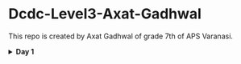 # Dcdc-Level3-Axat-Gadhwal
This repo is created by Axat Gadhwal of grade 7th of APS Varanasi. 
<details>
  <summary style="font-size: 24 px; font-weight: bold;">Day 1</summary>
 <details>
   <summary> Section 1 - How to talk to computers </summary>
  <details>
    <summary>Lecture 1 - Introduction to Microprocesser Chips</summary>
  
   #### Understanding the microchip from an Arduino board..


<img src="http://cdn-reichelt.de/bilder/web/xxl_ws/A300/ARDUINO_LEONARDO_02.png" alt="Arduino Leonardo" width="800" height="500">
<br>This is an arduino board and the square shaped thing in the right-downwards is called a chip.
<BR> We will be going to understand that square thing[chip].

#### Understanding the operating structure of The microprocesser chip through a diagram

<img src="https://raw.githubusercontent.com/Axat-Gadhwal/Dcdc-Level3-Axat-Gadhwal/refs/heads/main/Axat.png">

#### Structure of the microprocessor 

<img src="https://raw.githubusercontent.com/Axat-Gadhwal/Dcdc-Level3-Axat-Gadhwal/refs/heads/main/Microchip.png">

<img src="http://www10.edacafe.com/book/ASIC/Book/CH16/CH16-12.gif">
 
 ### As seen, a chip is actually inside a package, and is connected to various "PINS" or inputs/outputs. The locations of the pins and what they are are usually driven by the design of the PCB. A chip is also a very complex system, and has various components such as -:

<br> 1. Pads = Pads in microprocessor chips are small conductive areas on the chip's surface that serve as connection points for electrical signals, power, and ground. They facilitate communication between the microprocessor and external components, such as circuit boards and peripherals. Pads can be categorized as input, output, power, or ground pads, and their design is crucial for ensuring proper functionality and signal integrity.

<br> 2. Core = A core in a microprocessor is an individual processing unit that can execute instructions. Modern CPUs often have multiple cores (e.g., dual-core, quad-core) to enable parallel processing, improving multitasking and overall performance. Each core can handle its own tasks, allowing for more efficient computing.

<br> 3. Die = A die is a small block of semiconducting material, typically silicon, that contains the integrated circuits (ICs) of a microprocessor or other electronic components. It is the physical piece of silicon that is cut from a larger wafer during the manufacturing process.

### Macros and Foundry Ip's

<img src ="https://www.vlsisystemdesign.com/wp-content/uploads/2020/11/2.jpg">

<br>Macros and Foundry IPs are essential components in microprocessor design. Macros refer to fixed, reusable design elements, such as standard cells or functional blocks, that simplify the design process. Foundry IPs, on the other hand, are specialized intellectual property provided by semiconductor foundries, tailored for specific manufacturing processes, ensuring compatibility and performance in chip production.
</details>
<details>
  <summary>Lecture 2 - Introduction to Risc-V Architecture</summary>
 
  ### Risc-V Instruction Set Architecture(ISA)

  <img src="https://github.com/Axat-Gadhwal/images/blob/main/Risc-V%20Architecture.png?raw=true">

  <br> The meaning/explanation of the different things in this diagram are=-
  <br>1.Risc-V Architecture = It is basically a Clanguage program that consists all the codes. It is like the base[also called"neev" in Hindi] of risc-V.
  <br>2.Layout = It is the interior of the chip. Like codes but not in written forms!

  ##### Both of these processes give us the desired output...

  <br>But in-between this process, one thing is required as a medium. The medium for getting output is picorv 32a.
  ###### We can understand this by the following line "The Risc-V Architecture is a specification which gets implemented by the medium{picorv 32a} and gives us the output..
  
  #### RISC-V is an open standard instruction set architecture (ISA) based on reduced instruction set computing (RISC) principles. Key features include:

<br>Open Standard: Free to use and modify, promoting innovation.
<br>Simplicity: A small set of simple instructions for efficient execution.
<br>Modular Design: Base instruction set with optional extensions for customization.
<br>Scalability: Suitable for applications ranging from low-power embedded systems to high-performance computing.

 




</details>

<details>
  <summary>Lecture 3 - From software applications to Hardware</summary>

  #### In this document, We will learn about how software applications convert into Hardware...

  <br> When we click on the Software applications it gets converted into Binary digits because the computer only recognises two operations{0&1}.
  <br> Understanding this line through a diagram...

  <img src="https://private-user-images.githubusercontent.com/163879237/315209287-5e3fb422-7ca4-4657-b805-0d314d0deec7.png?jwt=eyJhbGciOiJIUzI1NiIsInR5cCI6IkpXVCJ9.eyJpc3MiOiJnaXRodWIuY29tIiwiYXVkIjoicmF3LmdpdGh1YnVzZXJjb250ZW50LmNvbSIsImtleSI6ImtleTUiLCJleHAiOjE3MzgyNTA2NjgsIm5iZiI6MTczODI1MDM2OCwicGF0aCI6Ii8xNjM4NzkyMzcvMzE1MjA5Mjg3LTVlM2ZiNDIyLTdjYTQtNDY1Ny1iODA1LTBkMzE0ZDBkZWVjNy5wbmc_WC1BbXotQWxnb3JpdGhtPUFXUzQtSE1BQy1TSEEyNTYmWC1BbXotQ3JlZGVudGlhbD1BS0lBVkNPRFlMU0E1M1BRSzRaQSUyRjIwMjUwMTMwJTJGdXMtZWFzdC0xJTJGczMlMkZhd3M0X3JlcXVlc3QmWC1BbXotRGF0ZT0yMDI1MDEzMFQxNTE5MjhaJlgtQW16LUV4cGlyZXM9MzAwJlgtQW16LVNpZ25hdHVyZT0zNzY2YmQxMzI4ZDEyMzQwNDVkYzUzZmJmYzM3MmU0NTYzYzJlOGNiZWJmZjgzOGRmMmRiOTZmNjAxMmZmODU2JlgtQW16LVNpZ25lZEhlYWRlcnM9aG9zdCJ9.MeGIVFFEr8aYzAmoOmrJ--o1pS-QRpU4kJuHj5vkozU">

##### Understanding components of this process
<br> 1. OPERATING SYSTEM => It is the main part of this process because all the things like compilers, assemblers, etc. are present in this. An operating system (OS) is system software that manages computer hardware and software resources, providing a stable environment for applications to run. It acts as an intermediary between users and the hardware, handling tasks like memory management, process scheduling, and device control. Examples include Windows, macOS, Linux, and Android.

<br> 2. COMPILERS => A compiler is a software tool that translates high-level programming languages into machine code or intermediate code that a computer can execute. It processes the code through stages like analysis and optimization, enabling developers to write complex applications while abstracting hardware details.

<br> 3. ASSEMBLER => An assembler is a software tool that converts assembly language into machine code, enabling a computer's processor to execute instructions. It translates human-readable mnemonics into binary instructions specific to a hardware architecture.
</details>


 </details>
 <details>
  <summary>Section 2 - Soc design and Openlane </summary>

   <details>
  <summary>Lecture 1 - Introduction to Components of Opensource Digital ASIC Design </summary>

### Digital ASIC Design

 Digital ASIC Design refers to the process of creating application-specific integrated circuits (ASICs) that perform digital functions. This design process involves several stages, from initial concept to final implementation, and is characterized by a focus on optimizing performance, power consumption, and area for specific applications.

 ASIC requires mainly three components for design. The three components are :-

 #### 1. RTL IPs (Register Transfer Level Intellectual Property)
<br>Description: Pre-designed and verified blocks of code that represent specific functionalities at the RTL level.
<br>Purpose: Accelerate the design process by providing reusable components, such as arithmetic units, memory controllers, and communication interfaces

#### 2. EDA Tools (Electronic Design Automation Tools)
<br>Description: Software tools used for various stages of the ASIC design process, including simulation, synthesis, place and route, and verification.

#### 3. PDKs (Process Design Kits)

<br>PDKs (Process Design Kits) are essential resources in the ASIC design process, providing the necessary information and tools for designing integrated circuits using a specific semiconductor manufacturing process.


### Inventors

Lynn Conway and Carver Mead are renowned for their groundbreaking work in very-large-scale integration (VLSI) chip design, which revolutionized the field starting in 1978. Their collaboration led to the development of simplified design methodologies that significantly advanced digital integrated circuit design and education. Their seminal textbook, Introduction to VLSI Systems, published in 1979, became a cornerstone in VLSI education, widely adopted by universities and instrumental in shaping the curriculum for electrical engineering and computer science students.

Conway and Mead's approach emphasized the separation of design from manufacturing, introducing simplified design rules and a timing model suitable for digital design, which allowed for more efficient and cost-effective chip production. Their innovations spurred the establishment of silicon foundries, enabling independent designers to fabricate custom chips, thus democratizing access to chip design and fostering a new wave of innovation in the semiconductor industry.

The impact of their work was profound, leading to the rapid growth of VLSI technology and the emergence of numerous startups in Silicon Valley during the 1980s, which contributed to the ongoing evolution of the microelectronics landscape.

#### Open Source Digital ASIC Design

<img src ="https://github.com/Axat-Gadhwal/images/blob/main/ASIC%20design.png?raw=true" width ="500" height ="500">

### What are PDKs?

<br> A Process Design Kit (PDK) is a comprehensive set of files and documentation that provides essential resources for designing integrated circuits tailored to a specific semiconductor manufacturing process. It includes design rules, device models, layout templates, and simulation tools, enabling ASIC designers to create manufacturable layouts while ensuring compliance with fabrication standards. PDKs serve as critical toolkits that bridge the gap between design and manufacturing, facilitating accurate predictions of circuit behavior and optimizing the overall design process for reliable and efficient production.

#### Open PDKs

<br> We will now continue about How to open PDks files. 

<img src="https://github.com/Axat-Gadhwal/images/blob/main/Screenshot%20(177).png?raw=true" width="500" height="500">

### Is 130nm old or not in use?

<br>The 130nm technology is considered old and is largely not in use for modern microprocessors. It was developed in the early 2000s, and while some niche applications may still utilize it, most current microprocessors are manufactured using much smaller process nodes, such as 7nm or 5nm. However, the 130nm process technology is still relevant in certain contexts:

<br>Educational Use: The SKY130 open-source Process Design Kit (PDK) utilizes the 130nm node, making it accessible for educational purposes and for new designers to learn chip design without the high costs associated with more advanced nodes.

<br>Mixed-Signal Applications: The 130nm CMOS technology is recognized as a reliable option for mixed-signal applications, which require both analog and digital components. Its maturity and existing intellectual property (IP) make it a practical choice for specific designs.

<br>Cost-Effectiveness: For low-volume production or specific applications where cutting-edge performance is not critical, the 130nm process can be more cost-effective compared to newer technologies.

<br>Legacy Systems: Some existing systems and devices still rely on 130nm technology, and manufacturers may continue to support these products to ensure compatibility and maintenance.

<br>In summary, while 130nm is considered an older technology in the context of cutting-edge microprocessors, it still finds utility in education, specific applications, and legacy systems.

### Is 130nm fast?

<br>130 nm chips are also not slow, as verified by intel and OSU-:

<img src="https://github.com/Axat-Gadhwal/images/blob/main/Screenshot%20(178).png?raw=true" height ="600" width = 700>


</details>

<details>
  <summary>Lecture 2 - Simplified RTL to GDSII Flow </summary>

  ### Simplified RTL to GDSII Flow

  <br> 

</details>


</details>


  
 </details>  
